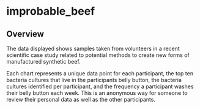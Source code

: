 # improbable_beef

## Overview
The data displayed shows samples taken from volunteers in a recent scientific case study related to potential methods to create new forms of manufactured synthetic beef.

Each chart represents a unique data point for each participant, the top ten bacteria cultures that live in the participants belly button, the bacteria cultures identified per participant, and the frequency a participant washes their belly button each week. This is an anonymous way for someone to review their personal data as well as the other participants.
